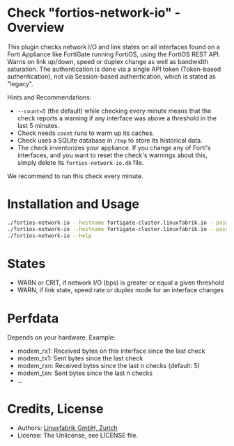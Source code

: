 # Check "fortios-network-io" - Overview

This plugin checks network I/O and link states on all interfaces found on a Forti Appliance like FortiGate running FortiOS, using the FortiOS REST API. Warns on link up/down, speed or duplex change as well as bandwidth saturation. The authentication is done via a single API token (Token-based authentication), not via Session-based authentication, which is stated as "legacy".

Hints and Recommendations:
* `--count=5` (the default) while checking every minute means that the check reports a warning if any interface was above a threshold in the last 5 minutes.
* Check needs `count` runs to warm up its caches.
* Check uses a SQLite database in `/tmp` to store its historical data.
* The check inventorizes your appliance. If you change any of Forti's interfaces, and you want to reset the check's warnings about this, simply delete its `fortios-network-io.db` file.

We recommend to run this check every minute.


# Installation and Usage

```bash
./fortios-network-io --hostname fortigate-cluster.linuxfabrik.io --password sSEaTjuNbPYW5yepUD2JtDhyykY59D
./fortios-network-io --hostname fortigate-cluster.linuxfabrik.io --password sSEaTjuNbPYW5yepUD2JtDhyykY59D --count 5 --warning 800000000 --critical 900000000
./fortios-network-io --help
```


# States

* WARN or CRIT, if network I/O (bps) is greater or equal a given threshold
* WARN, if link state, speed rate or duplex mode for an interface changes


# Perfdata

Depends on your hardware. Example:

* modem_rx1: Received bytes on this interface since the last check
* modem_tx1: Sent bytes since the last check
* modem_rxn: Received bytes since the last n checks (default: 5)
* modem_txn: Sent bytes since the last n checks
* ...


# Credits, License

* Authors: [Linuxfabrik GmbH, Zurich](https://www.linuxfabrik.ch)
* License: The Unlicense, see LICENSE file.